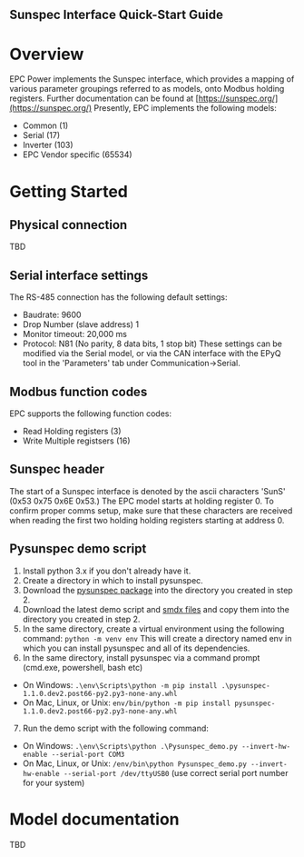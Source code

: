 ## Sunspec Interface Quick-Start Guide

# Overview
EPC Power implements the Sunspec interface, which provides a mapping of various
parameter groupings referred to as models, onto Modbus holding registers.
Further documentation can be found at [https://sunspec.org/](https://sunspec.org/)
Presently, EPC implements the following models:
- Common (1)
- Serial (17)
- Inverter (103)
- EPC Vendor specific (65534)

# Getting Started

## Physical connection
TBD

## Serial interface settings
The RS-485 connection has the following default settings:
- Baudrate: 9600
- Drop Number (slave address) 1
- Monitor timeout: 20,000 ms
- Protocol: N81 (No parity, 8 data bits, 1 stop bit)
These settings can be modified via the Serial model, or via the CAN interface
with the EPyQ tool in the 'Parameters' tab under Communication->Serial.

## Modbus function codes
EPC supports the following function codes:
- Read Holding registers (3)
- Write Multiple registsers (16)

## Sunspec header
The start of a Sunspec interface is denoted by the ascii characters 'SunS' (0x53 0x75 0x6E 0x53.)  The EPC model starts at holding register 0.  To confirm proper comms setup, make sure that these characters are received when reading the first two holding holding registers starting at address 0.

## Pysunspec demo script
1. Install python 3.x if you don't already have it. 
2. Create a directory in which to install pysunspec.
3. Download the [pysunspec package](https://ci.appveyor.com/api/buildjobs/da3eo9j30a8ogop7/artifacts/dist%2Fpysunspec-1.1.0.dev2.post66-py2.py3-none-any.whl) into the directory you created in step 2.
4. Download the latest demo script and [smdx files](https://github.com/altendky/st/archive/sunspec.zip) and copy them into the directory you created in step 2.
5. In the same directory, create a virtual environment using the following command: `python -m venv env`
This will create a directory named env in which you can install pysunspec and all of its dependencies.
6. In the same directory, install pysunspec via a command prompt (cmd.exe, powershell, bash etc)
- On Windows: `.\env\Scripts\python -m pip install .\pysunspec-1.1.0.dev2.post66-py2.py3-none-any.whl`
- On Mac, Linux, or Unix: `env/bin/python -m pip install pysunspec-1.1.0.dev2.post66-py2.py3-none-any.whl`
7. Run the demo script with the following command:
- On Windows: `.\env\Scripts\python .\Pysunspec_demo.py --invert-hw-enable --serial-port COM3`
- On Mac, Linux, or Unix: `/env/bin\python Pysunspec_demo.py --invert-hw-enable --serial-port /dev/ttyUSB0`
(use correct serial port number for your system)

# Model documentation
TBD
